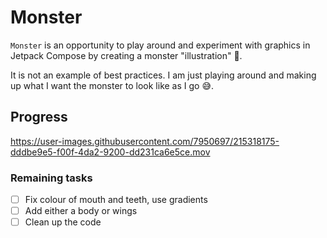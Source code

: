 # Monster

`Monster` is an opportunity to play around and experiment with graphics in Jetpack Compose by creating a monster "illustration" 👾.

It is not an example of best practices. I am just playing around and making up what I want the monster to look like as I go 😅.

## Progress

https://user-images.githubusercontent.com/7950697/215318175-dddbe9e5-f00f-4da2-9200-dd231ca6e5ce.mov



### Remaining tasks

- [ ] Fix colour of mouth and teeth, use gradients
- [ ] Add either a body or wings
- [ ] Clean up the code
